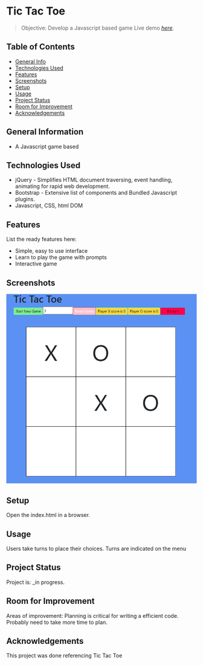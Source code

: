 # Tic Tac Toe
> Objective: Develop a Javascript based game
> Live demo [_here_](https://tic-tac-toe-adh5uf0ok-jayyr2040.vercel.app/). <!-- If you have the project hosted somewhere, include the link here. -->

## Table of Contents
* [General Info](#general-information)
* [Technologies Used](#technologies-used)
* [Features](#features)
* [Screenshots](#screenshots)
* [Setup](#setup)
* [Usage](#usage)
* [Project Status](#project-status)
* [Room for Improvement](#room-for-improvement)
* [Acknowledgements](#acknowledgements)
<!-- * [License](#license) -->

## General Information
- A Javascript game based 
<!-- You don't have to answer all the questions - just the ones relevant to your project. -->

## Technologies Used
- jQuery -  Simplifies HTML document traversing, event handling, animating for rapid web development.
- Bootstrap - Extensive list of components and Bundled Javascript plugins.
- Javascript, CSS, html DOM

## Features
List the ready features here:
- Simple, easy to use interface
- Learn to play the game with prompts
- Interactive game

## Screenshots
![Example screenshot](TicTacToe.png)
<!-- If you have screenshots you'd like to share, include them here. -->

## Setup
Open the index.html in a browser.

## Usage
Users take turns to place their choices. Turns are indicated on the menu

## Project Status
Project is: _in progress. 

## Room for Improvement
Areas of improvement: Planning is critical for writing a efficient code. Probably need to take more time
to plan.

## Acknowledgements
This project was done referencing Tic Tac Toe

<!-- Optional -->
<!-- ## License -->
<!-- This project is open source and available under the [... License](). -->
<!-- You don't have to include all sections - just the one's relevant to your project -->